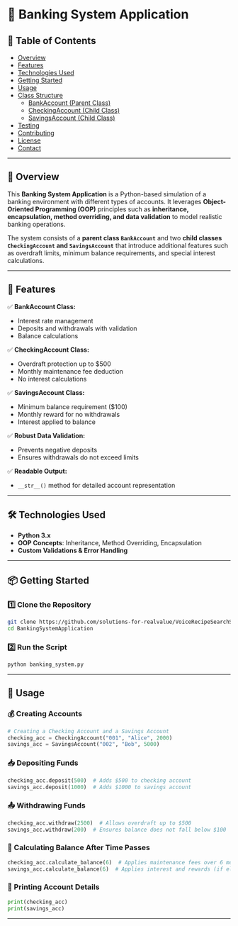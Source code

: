 # 🏦 Banking System Application  

## 📖 Table of Contents

- [Overview](#-overview)  
- [Features](#-features)  
- [Technologies Used](#-technologies-used)  
- [Getting Started](#-getting-started)  
- [Usage](#-usage)  
- [Class Structure](#-class-structure)  
  - [BankAccount (Parent Class)](#bankaccount-parent-class)  
  - [CheckingAccount (Child Class)](#checkingaccount-child-class)  
  - [SavingsAccount (Child Class)](#savingsaccount-child-class)  
- [Testing](#-testing)  
- [Contributing](#-contributing)  
- [License](#-license)  
- [Contact](#-contact)  

---

## 🌟 Overview  

This **Banking System Application** is a Python-based simulation of a banking environment with different types of accounts. It leverages **Object-Oriented Programming (OOP)** principles such as **inheritance, encapsulation, method overriding, and data validation** to model realistic banking operations.

The system consists of a **parent class `BankAccount`** and two **child classes `CheckingAccount` and `SavingsAccount`** that introduce additional features such as overdraft limits, minimum balance requirements, and special interest calculations.

---

## 🚀 Features  

✅ **BankAccount Class:**  
- Interest rate management  
- Deposits and withdrawals with validation  
- Balance calculations  

✅ **CheckingAccount Class:**  
- Overdraft protection up to $500  
- Monthly maintenance fee deduction  
- No interest calculations  

✅ **SavingsAccount Class:**  
- Minimum balance requirement ($100)  
- Monthly reward for no withdrawals  
- Interest applied to balance  

✅ **Robust Data Validation:**  
- Prevents negative deposits  
- Ensures withdrawals do not exceed limits  

✅ **Readable Output:**  
- `__str__()` method for detailed account representation  

---

## 🛠️ Technologies Used  

- **Python 3.x**  
- **OOP Concepts**: Inheritance, Method Overriding, Encapsulation  
- **Custom Validations & Error Handling**  

---

## 📦 Getting Started  

### 1️⃣ Clone the Repository  

```bash
git clone https://github.com/solutions-for-realvalue/VoiceRecipeSearchSystem.git
cd BankingSystemApplication
```

### 2️⃣ Run the Script  

```bash
python banking_system.py
```

---

## 🎯 Usage  

### 💰 Creating Accounts  

```python
# Creating a Checking Account and a Savings Account
checking_acc = CheckingAccount("001", "Alice", 2000)
savings_acc = SavingsAccount("002", "Bob", 5000)
```

### 📥 Depositing Funds  

```python
checking_acc.deposit(500)  # Adds $500 to checking account
savings_acc.deposit(1000)  # Adds $1000 to savings account
```

### 📤 Withdrawing Funds  

```python
checking_acc.withdraw(2500)  # Allows overdraft up to $500
savings_acc.withdraw(200)  # Ensures balance does not fall below $100
```

### 🏦 Calculating Balance After Time Passes  

```python
checking_acc.calculate_balance(6)  # Applies maintenance fees over 6 months
savings_acc.calculate_balance(6)  # Applies interest and rewards (if eligible)
```

### 📜 Printing Account Details  

```python
print(checking_acc)
print(savings_acc)
```

---

